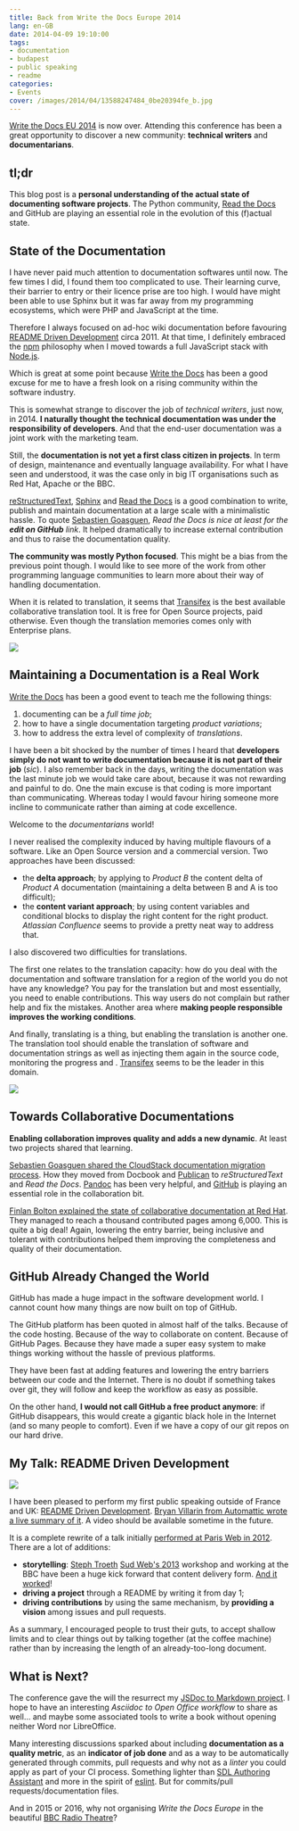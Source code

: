 ```yaml
---
title: Back from Write the Docs Europe 2014
lang: en-GB
date: 2014-04-09 19:10:00
tags:
- documentation
- budapest
- public speaking
- readme
categories:
- Events
cover: /images/2014/04/13588247484_0be20394fe_b.jpg
---
```


[Write the Docs EU 2014](http://conf.writethedocs.org/eu/2014/) is now over. Attending this conference has been a great opportunity to discover a new community: **technical writers** and **documentarians**.

<!--more-->

## tl;dr

This blog post is a **personal understanding of the actual state of documenting software projects**. The Python community, [Read the Docs](https://readthedocs.org/) and GitHub are playing an essential role in the evolution of this (f)actual state.

## State of the Documentation

I have never paid much attention to documentation softwares until now. The few times I did, I found them too complicated to use. Their learning curve, their barrier to entry or their licence prise are too high. I would have might been able to use Sphinx but it was far away from my programming ecosystems, which were PHP and JavaScript at the time.

Therefore I always focused on ad-hoc wiki documentation before favouring [README Driven Development](http://tom.preston-werner.com/2010/08/23/readme-driven-development.html) circa 2011. At that time, I definitely embraced the [npm](https://npmjs.org) philosophy when I moved towards a full JavaScript stack with [Node.js](http://nodejs.org/).

Which is great at some point because [Write the Docs](http://conf.writethedocs.org/) has been a good excuse for me to have a fresh look on a rising community within the software industry.

This is somewhat strange to discover the job of *technical writers*, just now, in 2014.
**I naturally thought the technical documentation was under the responsibility of developers**. And that the end-user documentation was a joint work with the marketing team.

Still, the **documentation is not yet a first class citizen in projects**. In term of design, maintenance and eventually language availability. For what I have seen and understood, it was the case only in big IT organisations such as Red Hat, Apache or the BBC.

[reStructuredText](http://docutils.sourceforge.net/rst.html), [Sphinx](http://sphinx-doc.org/) and [Read the Docs](https://readthedocs.org/) is a good combination to write, publish and maintain documentation at a large scale with a minimalistic hassle.
To quote [Sebastien Goasguen](http://sebgoa.blogspot.com/), *Read the Docs is nice at least for the **edit on GitHub** link*. It helped dramatically to increase external contribution and thus to raise the documentation quality.

**The community was mostly Python focused**. This might be a bias from the previous point though.
I would like to see more of the work from other programming language communities to learn more about their way of handling documentation.

When it is related to translation, it seems that [Transifex](https://www.transifex.com/) is the best available collaborative translation tool. It is free for Open Source projects, paid otherwise.
Even though the translation memories comes only with Enterprise plans.

![](/images/2014/04/budapest-underground.jpg)

## Maintaining a Documentation is a Real Work

[Write the Docs](http://conf.writethedocs.org/eu/2014/) has been a good event to teach me the following things:
1. documenting can be a *full time job*;
1. how to have a single documentation targeting *product variations*;
1. how to address the extra level of complexity of *translations*.

I have been a bit shocked by the number of times I heard that **developers simply do not want to write documentation because it is not part of their job** (*sic*). I also remember back in the days, writing the documentation was the last minute job we would take care about, because it was not rewarding and painful to do.
One the main excuse is that coding is more important than communicating. Whereas today I would favour hiring someone more incline to communicate rather than aiming at code excellence.

Welcome to the *documentarians* world!

I never realised the complexity induced by having multiple flavours of a software. Like an Open Source version and a commercial version. Two approaches have been discussed:
- the **delta approach**; by applying to *Product B* the content delta of *Product A* documentation (maintaining a delta between B and A is too difficult);
- the **content variant approach**; by using content variables and conditional blocks to display the right content for the right product.
*Atlassian Confluence* seems to provide a pretty neat way to address that.

I also discovered two difficulties for translations.

The first one relates to the translation capacity: how do you deal with the documentation and software translation for a region of the world you do not have any knowledge?
You pay for the translation but and most essentially, you need to enable contributions. This way users do not complain but rather help and fix the mistakes.
Another area where **making people responsible improves the working conditions**.

And finally, translating is a thing, but enabling the translation is another one. The translation tool should enable the translation of software and documentation strings as well as injecting them again in the source code, monitoring the progress and .
[Transifex](https://www.transifex.com/) seems to be the leader in this domain.

![](/images/2014/04/read-the-docs-edit-github.png)

## Towards Collaborative Documentations

**Enabling collaboration improves quality and adds a new dynamic**. At least two projects shared that learning.

[Sebastien Goasguen shared the CloudStack documentation migration process](http://sebgoa.blogspot.com/2014/03/migrating-from-publican-to-sphinx-and.html). How they moved from Docbook and [Publican](https://fedorahosted.org/publican/) to *reStructuredText* and *Read the Docs*.
[Pandoc](http://johnmacfarlane.net/pandoc/) has been very helpful, and [GitHub](https://github.com) is playing an essential role in the collaboration bit.

[Finlan Bolton explained the state of collaborative documentation at Red Hat](http://allnarfedup.com/2014/04/01/write-the-docs-eu-community-wrote-my-docs/). They managed to reach a thousand contributed pages among 6,000. This is quite a big deal!
Again, lowering the entry barrier, being inclusive and tolerant with contributions helped them improving the completeness and quality of their documentation.

## GitHub Already Changed the World

GitHub has made a huge impact in the software development world. I cannot count how many things are now built on top of GitHub.

The GitHub platform has been quoted in almost half of the talks. Because of the code hosting. Because of the way to collaborate on content. Because of GitHub Pages.
Because they have made a super easy system to make things working without the hassle of previous platforms.

They have been fast at adding features and lowering the entry barriers between our code and the Internet.
There is no doubt if something takes over git, they will follow and keep the workflow as easy as possible.

On the other hand, **I would not call GitHub a free product anymore**: if GitHub disappears, this would create a gigantic  black hole in the Internet (and so many people to comfort). Even if we have a copy of our git repos on our hard drive.

## My Talk: README Driven Development

[![](/images/2014/04/13544554865_b9b581beb8_z.jpg)](https://www.flickr.com/photos/an3ssen/13544554865/in/set-72157643227881314)

I have been pleased to perform my first public speaking outside of France and UK: [README Driven Development](https://oncletom.io/talks/2014/writethedocs/). [Bryan Villarin from Automattic wrote a live summary of it](http://allnarfedup.com/2014/03/31/write-the-docs-eu-readme-driven-development/). A video should be available sometime in the future.

It is a complete rewrite of a talk initially [performed at Paris Web in 2012](http://www.paris-web.fr/2012/conferences/readme-un-fichier-nomme-plaisir.php). There are a lot of additions:

- **storytelling**: [Steph Troeth](http://stephanietroeth.com/) [Sud Web's 2013](http://sudweb.fr/2013/) workshop and working at the BBC have been a huge kick forward that content delivery form. [And it worked](https://twitter.com/idangazit/status/450604271521001472)!
- **driving a project** through a README by writing it from day 1;
- **driving contributions** by using the same mechanism, by **providing a vision** among issues and pull requests.

As a summary, I encouraged people to trust their guts, to accept shallow limits and to clear things out by talking together (at the coffee machine) rather than by increasing the length of an already-too-long document.

## What is Next?

The conference gave the will the resurrect my [JSDoc to Markdown project](https://github.com/oncletom/grunt-jsdoc-md). I hope to have an interesting *Asciidoc to Open Office workflow* to share as well… and maybe some associated tools to write a book without opening neither Word nor LibreOffice.

Many interesting discussions sparked about including **documentation as a quality metric**, as an **indicator of job done** and as a way to be automatically generated through commits, pull requests and why not as a *linter* you could apply as part of your CI process.
Something lighter than [SDL Authoring Assistant](http://www.sdl.com/products/gams/) and more in the spirit of [eslint](https://github.com/eslint/eslint). But for commits/pull requests/documentation files.

And in 2015 or 2016, why not organising *Write the Docs Europe* in the beautiful [BBC Radio Theatre](http://www.bbcradioresources.com/studios/rt.html)?
